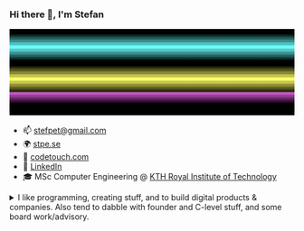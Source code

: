### Hi there 👋, I'm Stefan

![](https://github.com/stpe/stpe/blob/main/rasterbars.jpg)

- 📫 [stefpet@gmail.com](mailto:stefpet@gmail.com)
- 🌍 [stpe.se](https://stpe.se)
- 🏢 [codetouch.com](https://codetouch.com)
- 📜 [LinkedIn](https://se.linkedin.com/in/stefpet/)
- 🎓 MSc Computer Engineering @ [KTH Royal Institute of Technology](https://www.kth.se/en)

<details>
  <summary>I like programming, creating stuff, and to build digital products & companies. Also tend to dabble with founder and C-level stuff, and some board work/advisory.</summary>
  <br>
</details>
